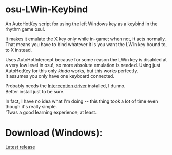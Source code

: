 # osu-LWin-Keybind
An AutoHotKey script for using the left Windows key as a keybind in the rhythm game osu!.

It makes it emulate the X key only while in-game; when not, it acts normally.  
That means you have to bind whatever it is you want the LWin key bound to, to X instead.  

Uses AutoHotIntercept because for some reason the LWin key is disabled at a very low level in osu!, so more absolute emulation is needed. 
Using just AutoHotKey for this only <i>kinda</i> works, but this works perfectly.  
It assumes you only have one keyboard connected.

Probably needs the <a href="http://www.oblita.com/interception">Interception driver</a> installed, I dunno.  
Better install just to be sure.

In fact, I have no idea what I'm doing -- this thing took a lot of time even though it's really simple.  
'Twas a good learning experience, at least.


# Download (Windows):
<a href="https://github.com/Calmoon/osu-LWin-Keybind/releases/latest/download/osu.LWin.Keybind.exe">Latest release</a>
